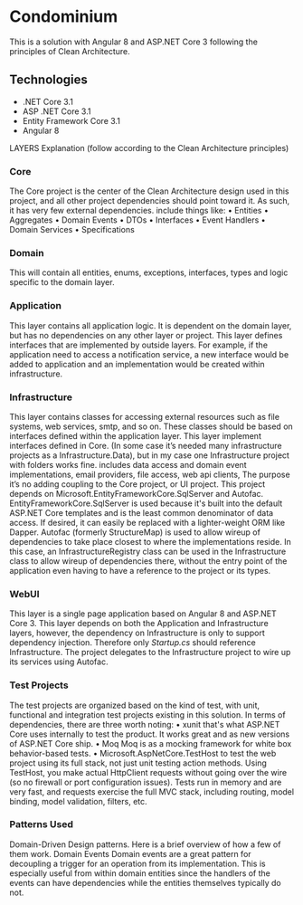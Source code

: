  # Condominium

This is a solution with Angular 8 and ASP.NET Core 3 following the principles of Clean Architecture.

## Technologies
* .NET Core 3.1
* ASP .NET Core 3.1
* Entity Framework Core 3.1
* Angular 8

LAYERS Explanation (follow according to the Clean Architecture principles)

### Core
The Core project is the center of the Clean Architecture design used in this project, and all other project dependencies should point toward it. As such, it has very few external dependencies. include things like: • Entities • Aggregates • Domain Events • DTOs • Interfaces • Event Handlers • Domain Services • Specifications

### Domain
This will contain all entities, enums, exceptions, interfaces, types and logic specific to the domain layer.


### Application
This layer contains all application logic. It is dependent on the domain layer, but has no dependencies on any other layer or project. 
This layer defines interfaces that are implemented by outside layers. For example, 
if the application need to access a notification service, a new interface would be added to application and an implementation
would be created within infrastructure.


### Infrastructure
This layer contains classes for accessing external resources such as file systems, web services, smtp, and so on. 
These classes should be based on interfaces defined within the application layer.
This layer implement interfaces defined in Core. (In some case it’s needed many infrastructure projects as a Infrastructure.Data), but in my case one Infrastructure project with folders works fine. includes data access and domain event implementations, email providers, file access, web api clients, The purpose it’s no adding coupling to the Core project, or UI project. This project depends on Microsoft.EntityFrameworkCore.SqlServer and Autofac. EntityFrameworkCore.SqlServer is used because it's built into the default ASP.NET Core templates and is the least common denominator of data access. If desired, it can easily be replaced with a lighter-weight ORM like Dapper. Autofac (formerly StructureMap) is used to allow wireup of dependencies to take place closest to where the implementations reside. In this case, an InfrastructureRegistry class can be used in the Infrastructure class to allow wireup of dependencies there, without the entry point of the application even having to have a reference to the project or its types.

### WebUI

This layer is a single page application based on Angular 8 and ASP.NET Core 3. This layer depends on both the Application and 
Infrastructure layers, however, the dependency on Infrastructure is only to support dependency injection. 
Therefore only *Startup.cs* should reference Infrastructure.
The project delegates to the Infrastructure project to wire up its services using Autofac.

### Test Projects
The test projects are organized based on the kind of test, with unit, functional and integration test projects existing in this solution. In terms of dependencies, there are three worth noting: 
• xunit that's what ASP.NET Core uses internally to test the product. It works great and as new versions of ASP.NET Core ship.
• Moq Moq is as a mocking framework for white box behavior-based tests.
• Microsoft.AspNetCore.TestHost to test the web project using its full stack, not just unit testing action methods. Using TestHost, you make actual HttpClient requests without going over the wire (so no firewall or port configuration issues). Tests run in memory and are very fast, and requests exercise the full MVC stack, including routing, model binding, model validation, filters, etc.

### Patterns Used
Domain-Driven Design patterns. Here is a brief overview of how a few of them work.
Domain Events
Domain events are a great pattern for decoupling a trigger for an operation from its implementation. This is especially useful from within domain entities since the handlers of the events can have dependencies while the entities themselves typically do not.
